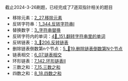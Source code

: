 
截止2024-3-26刷题，已经完成了7道双指针相关的题目

- 移除元素：[2_27.移除元素](../1_数组/2_27.移除元素.md)
- 反转字符串：[1_344.反转字符串I](../4_字符串/1_344.反转字符串I.md)
- 替换数字：[3_字符串替换](../4_字符串/3_字符串替换.md)
- 反转字符内的单词：[4📕_151.翻转字符串里的单词](../4_字符串/4📕_151.翻转字符串里的单词.md)
- 反转链表：[3_📕206.反转链表](../2_链表/3_📕206.反转链表.md)
- 删除链表倒数第n个节点：[5_📕19.删除链表倒数第N个节点](../2_链表/5_📕19.删除链表倒数第N个节点.md)
- 链表相交：[6_07.链表相交](../2_链表/6_07.链表相交.md)
- 环形链表：[7_142.环形链表II](../2_链表/7_142.环形链表II.md)
- 三数之和：[7_15.三数之和](../3_哈希/7_15.三数之和.md)
- 四数之和：[8_18.四数之和](../3_哈希/8_18.四数之和.md)